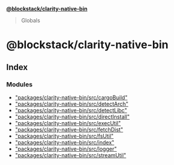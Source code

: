 **[@blockstack/clarity-native-bin](README.md)**

> Globals

# @blockstack/clarity-native-bin

## Index

### Modules

- ["packages/clarity-native-bin/src/cargoBuild"](modules/_packages_clarity_native_bin_src_cargobuild_.md)
- ["packages/clarity-native-bin/src/detectArch"](modules/_packages_clarity_native_bin_src_detectarch_.md)
- ["packages/clarity-native-bin/src/detectLibc"](modules/_packages_clarity_native_bin_src_detectlibc_.md)
- ["packages/clarity-native-bin/src/directInstall"](modules/_packages_clarity_native_bin_src_directinstall_.md)
- ["packages/clarity-native-bin/src/execUtil"](modules/_packages_clarity_native_bin_src_executil_.md)
- ["packages/clarity-native-bin/src/fetchDist"](modules/_packages_clarity_native_bin_src_fetchdist_.md)
- ["packages/clarity-native-bin/src/fsUtil"](modules/_packages_clarity_native_bin_src_fsutil_.md)
- ["packages/clarity-native-bin/src/index"](modules/_packages_clarity_native_bin_src_index_.md)
- ["packages/clarity-native-bin/src/logger"](modules/_packages_clarity_native_bin_src_logger_.md)
- ["packages/clarity-native-bin/src/streamUtil"](modules/_packages_clarity_native_bin_src_streamutil_.md)
